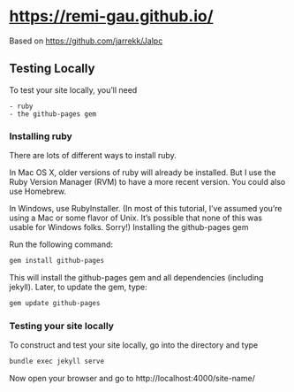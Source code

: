 # https://remi-gau.github.io/

Based on https://github.com/jarrekk/Jalpc

## Testing Locally

To test your site locally, you’ll need

    - ruby
    - the github-pages gem

### Installing ruby

There are lots of different ways to install ruby.

In Mac OS X, older versions of ruby will already be installed. But I use the
Ruby Version Manager (RVM) to have a more recent version. You could also use
Homebrew.

In Windows, use RubyInstaller. (In most of this tutorial, I’ve assumed you’re
using a Mac or some flavor of Unix. It’s possible that none of this was usable
for Windows folks. Sorry!) Installing the github-pages gem

Run the following command:

```bash
gem install github-pages
```

This will install the github-pages gem and all dependencies (including jekyll).
Later, to update the gem, type:

```bash
gem update github-pages
```

### Testing your site locally

To construct and test your site locally, go into the directory and type

```bash
bundle exec jekyll serve
```

Now open your browser and go to http://localhost:4000/site-name/
